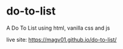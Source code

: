 # do-to-list
A Do To List using html, vanilla css and js

live site: https://magv01.github.io/do-to-list/ 
